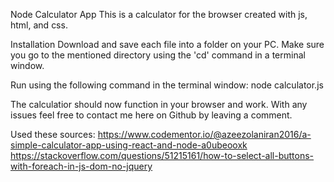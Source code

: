 Node Calculator App
This is a calculator for the browser created with js, html, and css.

Installation
Download and save each file into a folder on your PC. Make sure you go to the mentioned directory using the 'cd' command in a terminal window.

Run using the following command in the terminal window:
node calculator.js

The calculatior should now function in your browser and work.
With any issues feel free to contact me here on Github by leaving a comment.

Used these sources:
https://www.codementor.io/@azeezolaniran2016/a-simple-calculator-app-using-react-and-node-a0ubeooxk 
https://stackoverflow.com/questions/51215161/how-to-select-all-buttons-with-foreach-in-js-dom-no-jquery
